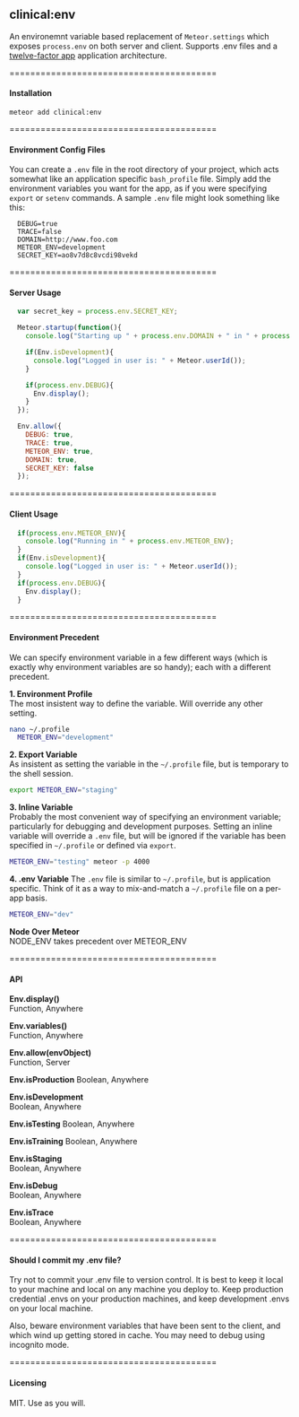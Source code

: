 clinical:env
-----------------

An environemnt variable based replacement of ``Meteor.settings`` which exposes ``process.env`` on both server and client.  Supports .env files and a [twelve-factor app](http://www.12factor.net/) application architecture.


========================================
#### Installation

``meteor add clinical:env``


========================================
#### Environment Config Files  

You can create a `.env` file in the root directory of your project, which acts somewhat like an application specific ``bash_profile`` file.  Simply add the environment variables you want for the app, as if you were specifying ``export`` or ``setenv`` commands. A sample ``.env`` file might look something like this:

```
  DEBUG=true
  TRACE=false
  DOMAIN=http://www.foo.com
  METEOR_ENV=development
  SECRET_KEY=ao8v7d8c8vcdi98vekd
```


========================================
#### Server Usage



```javascript
  var secret_key = process.env.SECRET_KEY;  

  Meteor.startup(function(){
    console.log("Starting up " + process.env.DOMAIN + " in " + process.env.METEOR_ENV);

    if(Env.isDevelopment){
      console.log("Logged in user is: " + Meteor.userId());
    }

    if(process.env.DEBUG){
      Env.display();
    }
  });
```

```javascript
  Env.allow({
    DEBUG: true,
    TRACE: true,
    METEOR_ENV: true,
    DOMAIN: true,
    SECRET_KEY: false
  });
```

========================================
#### Client Usage

```javascript
  if(process.env.METEOR_ENV){
    console.log("Running in " + process.env.METEOR_ENV);
  }
  if(Env.isDevelopment){
    console.log("Logged in user is: " + Meteor.userId());
  }
  if(process.env.DEBUG){
    Env.display();
  }
```


========================================
#### Environment Precedent  

We can specify environment variable in a few different ways (which is exactly why environment variables are so handy); each with a different precedent.  

**1.  Environment Profile**  
The most insistent way to define the variable.  Will override any other setting.
````bash
nano ~/.profile
  METEOR_ENV="development"
````

**2.  Export Variable**  
As insistent as setting the variable in the ``~/.profile`` file, but is temporary to the shell session.  
````bash
export METEOR_ENV="staging"
````

**3.  Inline Variable**  
Probably the most convenient way of specifying an environment variable; particularly for debugging and development purposes.  Setting an inline variable will override a ``.env`` file, but will be ignored if the variable has been specified in ``~/.profile`` or defined via ``export``.
````bash
METEOR_ENV="testing" meteor -p 4000
````

**4.  .env Variable**
The ``.env`` file is similar to ``~/.profile``, but is application specific.  Think of it as a way to mix-and-match a ``~/.profile`` file on a per-app basis.  
````bash
METEOR_ENV="dev"
````

**Node Over Meteor**  
NODE_ENV takes precedent over METEOR_ENV  


========================================
#### API


**Env.display()**  
Function, Anywhere

**Env.variables()**  
Function, Anywhere

**Env.allow(envObject)**  
Function, Server

**Env.isProduction**
Boolean, Anywhere  

**Env.isDevelopment**  
Boolean, Anywhere  

**Env.isTesting**
Boolean, Anywhere  

**Env.isTraining**
Boolean, Anywhere

**Env.isStaging**  
Boolean, Anywhere

**Env.isDebug**  
Boolean, Anywhere

**Env.isTrace**  
Boolean, Anywhere


========================================
#### Should I commit my .env file?  

Try not to commit your .env file to version control. It is best to keep it local to your machine and local on any machine you deploy to. Keep production credential .envs on your production machines, and keep development .envs on your local machine.

Also, beware environment variables that have been sent to the client, and which wind up getting stored in cache.  You may need to debug using incognito mode.

========================================
#### Licensing  

MIT.  Use as you will.
